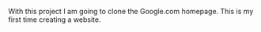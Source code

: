 With this project I am going to clone the Google.com homepage. This is my first time creating a website.